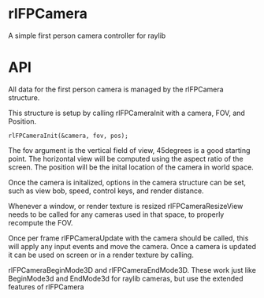 # rlFPCamera
A simple first person camera controller for raylib

# API
All data for the first person camera is managed by the rlFPCamera structure.

This structure is setup by calling rlFPCameraInit with a camera, FOV, and Position.
```
rlFPCameraInit(&camera, fov, pos);
```

The fov argument is the vertical field of view, 45degrees is a good starting point. The horizontal view will be computed using the aspect ratio of the screen.
The position will be the inital location of the camera in world space.

Once the camera is initalized, options in the camera structure can be set, such as view bob, speed, control keys, and render distance.

Whenever a window, or render texture is resized rlFPCameraResizeView needs to be called for any cameras used in that space, to properly recompute the FOV.

Once per frame rlFPCameraUpdate with the camera should be called, this will apply any input events and move the camera.
Once a camera is updated it can be used on screen or in a render texture by calling.

rlFPCameraBeginMode3D and rlFPCameraEndMode3D. These work just like BeginMode3d and EndMode3d for raylib cameras, but use the extended features of rlFPCamera


